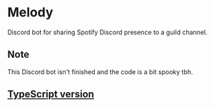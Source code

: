 # Melody
 Discord bot for sharing Spotify Discord presence to a guild channel.

## Note
 This Discord bot isn't finished and the code is a bit spooky tbh.

## [TypeScript version](https://github.com/Zemyoro/Melody/tree/TypeScript)
